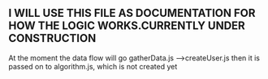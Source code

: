 ## I WILL USE THIS FILE AS DOCUMENTATION FOR HOW THE LOGIC WORKS.CURRENTLY UNDER CONSTRUCTION


At the moment the data flow will go gatherData.js -->createUser.js then it is passed on to algorithm.js, which is not created yet